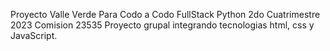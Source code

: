 Proyecto Valle Verde Para Codo a Codo FullStack Python 2do Cuatrimestre 2023
Comision 23535
Proyecto grupal integrando tecnologias html, css y JavaScript.
